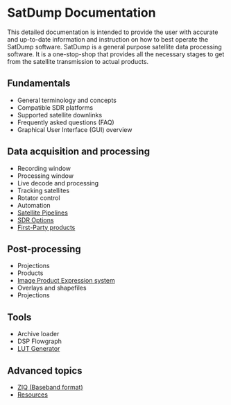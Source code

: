 # SatDump Documentation

This detailed documentation is intended to provide the user with accurate and up-to-date information and instruction on how to best operate the SatDump software. SatDump is a general purpose satellite data processing software. It is a one-stop-shop that provides all the necessary stages to get from the satellite transmission to actual products.

## Fundamentals

* General terminology and concepts
* Compatible SDR platforms
* Supported satellite downlinks
* Frequently asked questions (FAQ)
* Graphical User Interface (GUI) overview

## Data acquisition and processing

* Recording window
* Processing window
* Live decode and processing
* Tracking satellites
* Rotator control
* Automation
* [Satellite Pipelines](Pipelines.md)
* [SDR Options](SDR_Options.md)
* [First-Party products](FirstPartyProducts.md)

## Post-processing

* Projections
* Products
* [Image Product Expression system](ImageProductExpression.md)
* Overlays and shapefiles
* Projections

## Tools

* Archive loader
* DSP Flowgraph
* [LUT Generator](LutGenerator.md)

## Advanced topics

* [ZIQ (Baseband format)](ZIQ.md)
* [Resources](Resources.md)